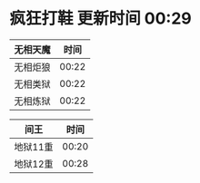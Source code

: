 # 疯狂打鞋 更新时间 00:29

| 无相天魔   | 时间    |
|--------|-------|
| 无相炬狼 | 00:22 |
| 无相类狱 | 00:22 |
| 无相炼狱 | 00:22 |

| 间王   | 时间    |
|--------|-------|
| 地狱11重 | 00:20 |
| 地狱12重 | 00:28 |